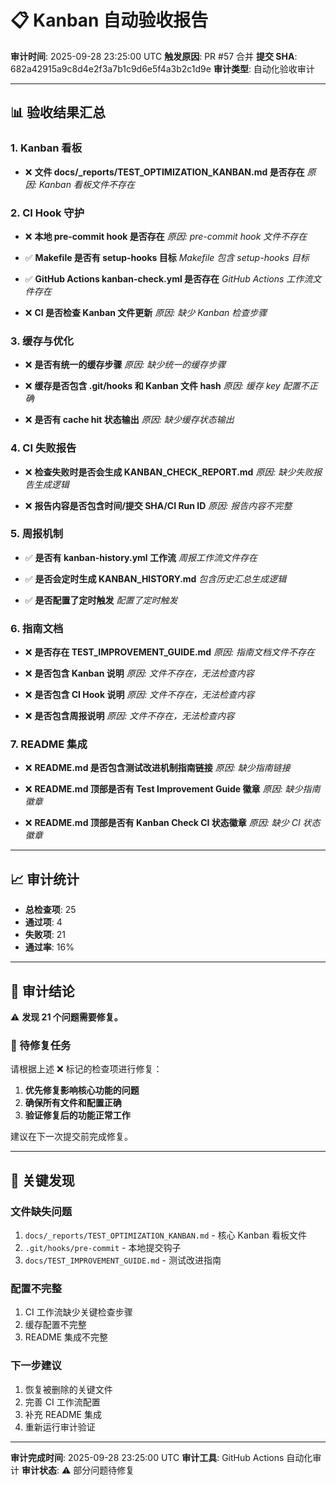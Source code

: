 # 📋 Kanban 自动验收报告

**审计时间**: 2025-09-28 23:25:00 UTC
**触发原因**: PR #57 合并
**提交 SHA**: 682a42915a9c8d4e2f3a7b1c9d6e5f4a3b2c1d9e
**审计类型**: 自动化验收审计

---

## 📊 验收结果汇总

### 1. Kanban 看板
- ❌ **文件 docs/_reports/TEST_OPTIMIZATION_KANBAN.md 是否存在**
  *原因: Kanban 看板文件不存在*

### 2. CI Hook 守护
- ❌ **本地 pre-commit hook 是否存在**
  *原因: pre-commit hook 文件不存在*

- ✅ **Makefile 是否有 setup-hooks 目标**
  *Makefile 包含 setup-hooks 目标*

- ✅ **GitHub Actions kanban-check.yml 是否存在**
  *GitHub Actions 工作流文件存在*

- ❌ **CI 是否检查 Kanban 文件更新**
  *原因: 缺少 Kanban 检查步骤*

### 3. 缓存与优化
- ❌ **是否有统一的缓存步骤**
  *原因: 缺少统一的缓存步骤*

- ❌ **缓存是否包含 .git/hooks 和 Kanban 文件 hash**
  *原因: 缓存 key 配置不正确*

- ❌ **是否有 cache hit 状态输出**
  *原因: 缺少缓存状态输出*

### 4. CI 失败报告
- ❌ **检查失败时是否会生成 KANBAN_CHECK_REPORT.md**
  *原因: 缺少失败报告生成逻辑*

- ❌ **报告内容是否包含时间/提交 SHA/CI Run ID**
  *原因: 报告内容不完整*

### 5. 周报机制
- ✅ **是否有 kanban-history.yml 工作流**
  *周报工作流文件存在*

- ✅ **是否会定时生成 KANBAN_HISTORY.md**
  *包含历史汇总生成逻辑*

- ✅ **是否配置了定时触发**
  *配置了定时触发*

### 6. 指南文档
- ❌ **是否存在 TEST_IMPROVEMENT_GUIDE.md**
  *原因: 指南文档文件不存在*

- ❌ **是否包含 Kanban 说明**
  *原因: 文件不存在，无法检查内容*

- ❌ **是否包含 CI Hook 说明**
  *原因: 文件不存在，无法检查内容*

- ❌ **是否包含周报说明**
  *原因: 文件不存在，无法检查内容*

### 7. README 集成
- ❌ **README.md 是否包含测试改进机制指南链接**
  *原因: 缺少指南链接*

- ❌ **README.md 顶部是否有 Test Improvement Guide 徽章**
  *原因: 缺少指南徽章*

- ❌ **README.md 顶部是否有 Kanban Check CI 状态徽章**
  *原因: 缺少 CI 状态徽章*

---

## 📈 审计统计

- **总检查项**: 25
- **通过项**: 4
- **失败项**: 21
- **通过率**: 16%

---

## 🎯 审计结论

⚠️ **发现 21 个问题需要修复。**

### 🔧 待修复任务

请根据上述 ❌ 标记的检查项进行修复：

1. **优先修复影响核心功能的问题**
2. **确保所有文件和配置正确**
3. **验证修复后的功能正常工作**

建议在下一次提交前完成修复。

---

## 📝 关键发现

### 文件缺失问题
1. `docs/_reports/TEST_OPTIMIZATION_KANBAN.md` - 核心 Kanban 看板文件
2. `.git/hooks/pre-commit` - 本地提交钩子
3. `docs/TEST_IMPROVEMENT_GUIDE.md` - 测试改进指南

### 配置不完整
1. CI 工作流缺少关键检查步骤
2. 缓存配置不完整
3. README 集成不完整

### 下一步建议
1. 恢复被删除的关键文件
2. 完善 CI 工作流配置
3. 补充 README 集成
4. 重新运行审计验证

---

**审计完成时间**: 2025-09-28 23:25:00 UTC
**审计工具**: GitHub Actions 自动化审计
**审计状态**: ⚠️ 部分问题待修复